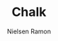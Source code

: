 ---
title: "Chalk"
github: https://github.com/nielsenramon/chalk
demo: http://chalk.nielsenramon.com
author: Nielsen Ramon
draft: true
ssg:
  - Jekyll
cms:
  - No Cms
---